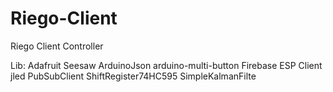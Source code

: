 # Riego-Client
Riego Client Controller

Lib: Adafruit Seesaw ArduinoJson arduino-multi-button Firebase ESP Client jled PubSubClient ShiftRegister74HC595 SimpleKalmanFilte
